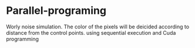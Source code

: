 # Parallel-programing
Worly noise simulation. The color of the pixels will be deicided according to distance from the control points.
using sequential execution and Cuda programming
